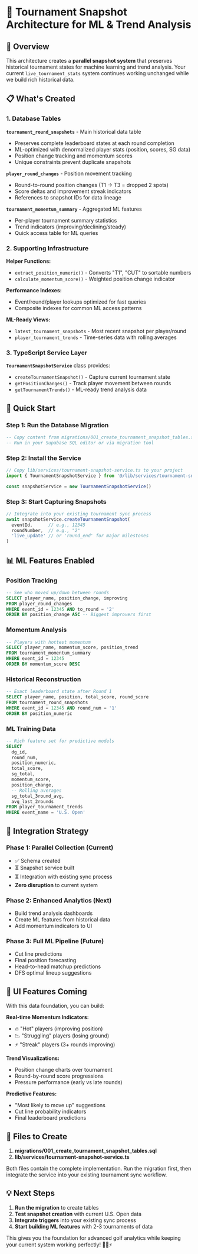 # 🧠 Tournament Snapshot Architecture for ML & Trend Analysis

## 🎯 Overview

This architecture creates a **parallel snapshot system** that preserves historical tournament states for machine learning and trend analysis. Your current `live_tournament_stats` system continues working unchanged while we build rich historical data.

## 📋 What's Created

### 1. Database Tables

**`tournament_round_snapshots`** - Main historical data table
- Preserves complete leaderboard states at each round completion
- ML-optimized with denormalized player stats (position, scores, SG data)
- Position change tracking and momentum scores
- Unique constraints prevent duplicate snapshots

**`player_round_changes`** - Position movement tracking  
- Round-to-round position changes (T1 → T3 = dropped 2 spots)
- Score deltas and improvement streak indicators
- References to snapshot IDs for data lineage

**`tournament_momentum_summary`** - Aggregated ML features
- Per-player tournament summary statistics
- Trend indicators (improving/declining/steady)
- Quick access table for ML queries

### 2. Supporting Infrastructure

**Helper Functions:**
- `extract_position_numeric()` - Converts "T1", "CUT" to sortable numbers
- `calculate_momentum_score()` - Weighted position change indicator

**Performance Indexes:**
- Event/round/player lookups optimized for fast queries
- Composite indexes for common ML access patterns

**ML-Ready Views:**
- `latest_tournament_snapshots` - Most recent snapshot per player/round
- `player_tournament_trends` - Time-series data with rolling averages

### 3. TypeScript Service Layer

**`TournamentSnapshotService`** class provides:
- `createTournamentSnapshot()` - Capture current tournament state
- `getPositionChanges()` - Track player movement between rounds
- `getTournamentTrends()` - ML-ready trend analysis data

## 🚀 Quick Start

### Step 1: Run the Database Migration

```sql
-- Copy content from migrations/001_create_tournament_snapshot_tables.sql
-- Run in your Supabase SQL editor or via migration tool
```

### Step 2: Install the Service

```typescript
// Copy lib/services/tournament-snapshot-service.ts to your project
import { TournamentSnapshotService } from '@/lib/services/tournament-snapshot-service'

const snapshotService = new TournamentSnapshotService()
```

### Step 3: Start Capturing Snapshots

```typescript
// Integrate into your existing tournament sync process
await snapshotService.createTournamentSnapshot(
  eventId,      // e.g., 12345
  roundNumber,  // e.g., "2" 
  'live_update' // or 'round_end' for major milestones
)
```

## 📊 ML Features Enabled

### Position Tracking
```sql
-- See who moved up/down between rounds
SELECT player_name, position_change, improving 
FROM player_round_changes 
WHERE event_id = 12345 AND to_round = '2'
ORDER BY position_change ASC -- Biggest improvers first
```

### Momentum Analysis
```sql
-- Players with hottest momentum
SELECT player_name, momentum_score, position_trend
FROM tournament_momentum_summary 
WHERE event_id = 12345 
ORDER BY momentum_score DESC
```

### Historical Reconstruction
```sql
-- Exact leaderboard state after Round 1
SELECT player_name, position, total_score, round_score
FROM tournament_round_snapshots 
WHERE event_id = 12345 AND round_num = '1'
ORDER BY position_numeric
```

### ML Training Data
```sql
-- Rich feature set for predictive models
SELECT 
  dg_id,
  round_num,
  position_numeric,
  total_score,
  sg_total,
  momentum_score,
  position_change,
  -- Rolling averages
  sg_total_3round_avg,
  avg_last_2rounds
FROM player_tournament_trends 
WHERE event_name = 'U.S. Open'
```

## 🔄 Integration Strategy

### Phase 1: Parallel Collection (Current)
- ✅ Schema created
- ⏳ Snapshot service built
- ⏳ Integration with existing sync process
- **Zero disruption** to current system

### Phase 2: Enhanced Analytics (Next)
- Build trend analysis dashboards
- Create ML features from historical data  
- Add momentum indicators to UI

### Phase 3: Full ML Pipeline (Future)
- Cut line predictions
- Final position forecasting
- Head-to-head matchup predictions
- DFS optimal lineup suggestions

## 🎨 UI Features Coming

With this data foundation, you can build:

**Real-time Momentum Indicators:**
- 🔥 "Hot" players (improving position)
- 📉 "Struggling" players (losing ground)
- ⚡ "Streak" players (3+ rounds improving)

**Trend Visualizations:**
- Position change charts over tournament
- Round-by-round score progressions
- Pressure performance (early vs late rounds)

**Predictive Features:**
- "Most likely to move up" suggestions
- Cut line probability indicators
- Final leaderboard predictions

## 📁 Files to Create

1. **migrations/001_create_tournament_snapshot_tables.sql**
2. **lib/services/tournament-snapshot-service.ts**

Both files contain the complete implementation. Run the migration first, then integrate the service into your existing tournament sync workflow.

## 💡 Next Steps

1. **Run the migration** to create tables
2. **Test snapshot creation** with current U.S. Open data
3. **Integrate triggers** into your existing sync process  
4. **Start building ML features** with 2-3 tournaments of data

This gives you the foundation for advanced golf analytics while keeping your current system working perfectly! 🏌️‍♂️⚡ 